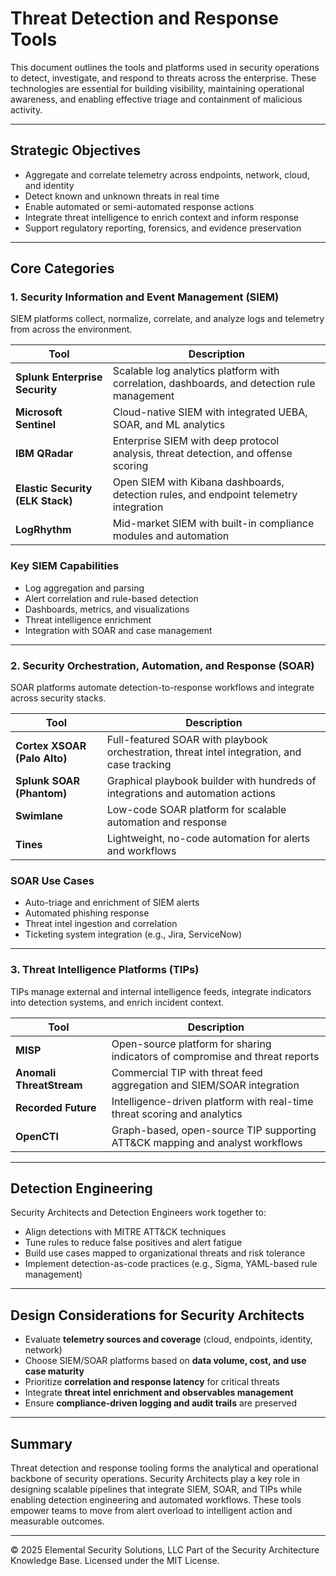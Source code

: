 # Threat Detection and Response Tools

This document outlines the tools and platforms used in security operations to detect, investigate, and respond to threats across the enterprise. These technologies are essential for building visibility, maintaining operational awareness, and enabling effective triage and containment of malicious activity.

---

## Strategic Objectives

- Aggregate and correlate telemetry across endpoints, network, cloud, and identity
- Detect known and unknown threats in real time
- Enable automated or semi-automated response actions
- Integrate threat intelligence to enrich context and inform response
- Support regulatory reporting, forensics, and evidence preservation

---

## Core Categories

### 1. Security Information and Event Management (SIEM)

SIEM platforms collect, normalize, correlate, and analyze logs and telemetry from across the environment.

| Tool | Description |
|------|-------------|
| **Splunk Enterprise Security** | Scalable log analytics platform with correlation, dashboards, and detection rule management |
| **Microsoft Sentinel** | Cloud-native SIEM with integrated UEBA, SOAR, and ML analytics |
| **IBM QRadar** | Enterprise SIEM with deep protocol analysis, threat detection, and offense scoring |
| **Elastic Security (ELK Stack)** | Open SIEM with Kibana dashboards, detection rules, and endpoint telemetry integration |
| **LogRhythm** | Mid-market SIEM with built-in compliance modules and automation |

### Key SIEM Capabilities
- Log aggregation and parsing
- Alert correlation and rule-based detection
- Dashboards, metrics, and visualizations
- Threat intelligence enrichment
- Integration with SOAR and case management

---

### 2. Security Orchestration, Automation, and Response (SOAR)

SOAR platforms automate detection-to-response workflows and integrate across security stacks.

| Tool | Description |
|------|-------------|
| **Cortex XSOAR (Palo Alto)** | Full-featured SOAR with playbook orchestration, threat intel integration, and case tracking |
| **Splunk SOAR (Phantom)** | Graphical playbook builder with hundreds of integrations and automation actions |
| **Swimlane** | Low-code SOAR platform for scalable automation and response |
| **Tines** | Lightweight, no-code automation for alerts and workflows |

### SOAR Use Cases
- Auto-triage and enrichment of SIEM alerts
- Automated phishing response
- Threat intel ingestion and correlation
- Ticketing system integration (e.g., Jira, ServiceNow)

---

### 3. Threat Intelligence Platforms (TIPs)

TIPs manage external and internal intelligence feeds, integrate indicators into detection systems, and enrich incident context.

| Tool | Description |
|------|-------------|
| **MISP** | Open-source platform for sharing indicators of compromise and threat reports |
| **Anomali ThreatStream** | Commercial TIP with threat feed aggregation and SIEM/SOAR integration |
| **Recorded Future** | Intelligence-driven platform with real-time threat scoring and analytics |
| **OpenCTI** | Graph-based, open-source TIP supporting ATT&CK mapping and analyst workflows |

---

## Detection Engineering

Security Architects and Detection Engineers work together to:
- Align detections with MITRE ATT&CK techniques
- Tune rules to reduce false positives and alert fatigue
- Build use cases mapped to organizational threats and risk tolerance
- Implement detection-as-code practices (e.g., Sigma, YAML-based rule management)

---

## Design Considerations for Security Architects

- Evaluate **telemetry sources and coverage** (cloud, endpoints, identity, network)
- Choose SIEM/SOAR platforms based on **data volume, cost, and use case maturity**
- Prioritize **correlation and response latency** for critical threats
- Integrate **threat intel enrichment and observables management**
- Ensure **compliance-driven logging and audit trails** are preserved

---

## Summary

Threat detection and response tooling forms the analytical and operational backbone of security operations. Security Architects play a key role in designing scalable pipelines that integrate SIEM, SOAR, and TIPs while enabling detection engineering and automated workflows. These tools empower teams to move from alert overload to intelligent action and measurable outcomes.



---
© 2025 Elemental Security Solutions, LLC
Part of the Security Architecture Knowledge Base.
Licensed under the MIT License.
